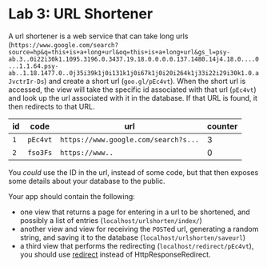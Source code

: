 
# Lab 3: URL Shortener


A url shortener is a web service that can take long urls (`https://www.google.com/search?source=hp&q=this+is+a+long+url&oq=this+is+a+long+url&gs_l=psy-ab.3..0i22i30k1.1095.3196.0.3437.19.18.0.0.0.0.137.1480.14j4.18.0....0...1.1.64.psy-ab..1.18.1477.0..0j35i39k1j0i131k1j0i67k1j0i20i264k1j33i22i29i30k1.0.aJvctrIr-Ds`) and create a short url (`goo.gl/pEc4vt`). When the short url is accessed, the view will take the specific id associated with that url (`pEc4vt`) and look up the url associated with it in the database. If that URL is found, it then redirects to that URL.

| id | code | url | counter |
| ---|---|---|---|
| `1` | `pEc4vt` | `https://www.google.com/search?s...`| 3 |
| `2` | `fso3Fs` | `https://www..` | 0 |


You *could* use the ID in the url, instead of some code, but that then exposes some details about your database to the public.

Your app should contain the following:
- one view that returns a page for entering in a url to be shortened, and possibly a list of entries (`localhost/urlshorten/index/`)
- another view and view for receiving the `POST`ed url, generating a random string, and saving it to the database (`localhost/urlshorten/saveurl`)
- a third view that performs the redirecting (`localhost/redirect/pEc4vt`), you should use [redirect](https://docs.djangoproject.com/en/2.2/topics/http/shortcuts/#redirect) instead of HttpResponseRedirect.

